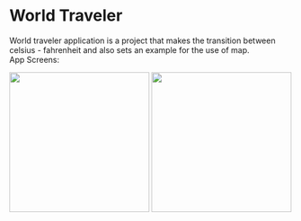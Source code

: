 # World Traveler

World traveler application is a project that makes the transition between celsius - fahrenheit and also sets an example for the use of map.</br>
App Screens:</br>

<img width="249" src="https://user-images.githubusercontent.com/46728765/195830260-3acc1021-3cf4-4c58-adcd-2495e78a48f9.png"> <img width="249" src="https://user-images.githubusercontent.com/46728765/195829395-af7c63e9-d2e2-473b-94c1-9ae121cc638b.png"> 
